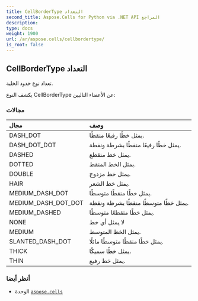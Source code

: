 ```yaml
---
title: CellBorderType التعداد
second_title: Aspose.Cells for Python via .NET API المراجع
description:
type: docs
weight: 1900
url: /ar/aspose.cells/cellbordertype/
is_root: false
---
```

##  CellBorderType التعداد
تعداد نوع حدود الخلية.



يكشف النوع CellBorderType عن الأعضاء التاليين:

###  مجالات
| مجال| وصف|
| :- | :- |
| DASH_DOT | يمثل خطًا رفيعًا منقطًا.|
| DASH_DOT_DOT | يمثل خطًا رفيعًا منقطًا بشرطة ونقطة.|
| DASHED | يمثل خط متقطع.|
| DOTTED | يمثل الخط المنقط.|
| DOUBLE | يمثل خط مزدوج.|
| HAIR | يمثل خط الشعر.|
| MEDIUM_DASH_DOT | يمثل خطًا منقطًا متوسطًا.|
| MEDIUM_DASH_DOT_DOT | يمثل خطًا متوسطًا منقطًا بشرطة ونقطة.|
| MEDIUM_DASHED | يمثل خطًا متقطعًا متوسطًا.|
| NONE | لا يمثل أي خط|
| MEDIUM | يمثل الخط المتوسط.|
| SLANTED_DASH_DOT | يمثل خطًا منقطًا متوسطًا مائلًا.|
| THICK | يمثل خطًا سميكًا.|
| THIN | يمثل خط رفيع.|



###  أنظر أيضا
* الوحدة [`aspose.cells`](..)
